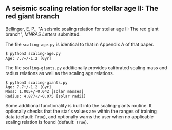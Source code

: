 ## A seismic scaling relation for stellar age II: The red giant branch 

[Bellinger, E. P.](https://earlbellinger.com), "A seismic scaling relation for stellar age II: The red giant branch", *MNRAS Letters* submitted. 

The file `scaling-age.py` is identical to that in Appendix A of that paper. 

```
$ python3 scaling-age.py
Age: 7.7+/-1.2 [Gyr]
```

The file `scaling-giants.py` additionally provides calibrated scaling mass and radius relations as well as the scaling age relations. 

```
$ python3 scaling-giants.py 
Age: 7.7+/-1.2 [Gyr]
Mass: 1.005+/-0.042 [solar masses]
Radius: 4.877+/-0.075 [solar radii]
```

Some additional functionality is built into the scaling-giants routine. It optionally checks that the star's values are within the ranges of training data (default: `True`), and optionally warns the user when no applicable scaling relation is found (default: `True`). 
